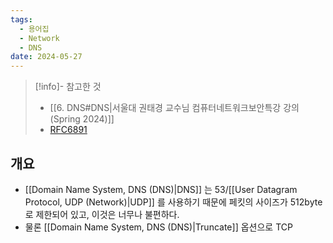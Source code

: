 ```yaml
---
tags:
  - 용어집
  - Network
  - DNS
date: 2024-05-27
---
```

> [!info]- 참고한 것
> - [[6. DNS#DNS|서울대 권태경 교수님 컴퓨터네트워크보안특강 강의 (Spring 2024)]]
> - [RFC6891](https://datatracker.ietf.org/doc/html/rfc6891)

## 개요

- [[Domain Name System, DNS (DNS)|DNS]] 는 53/[[User Datagram Protocol, UDP (Network)|UDP]] 를 사용하기 때문에 페킷의 사이즈가 512byte 로 제한되어 있고, 이것은 너무나 불편하다.
- 물론 [[Domain Name System, DNS (DNS)|Truncate]] 옵션으로 TCP